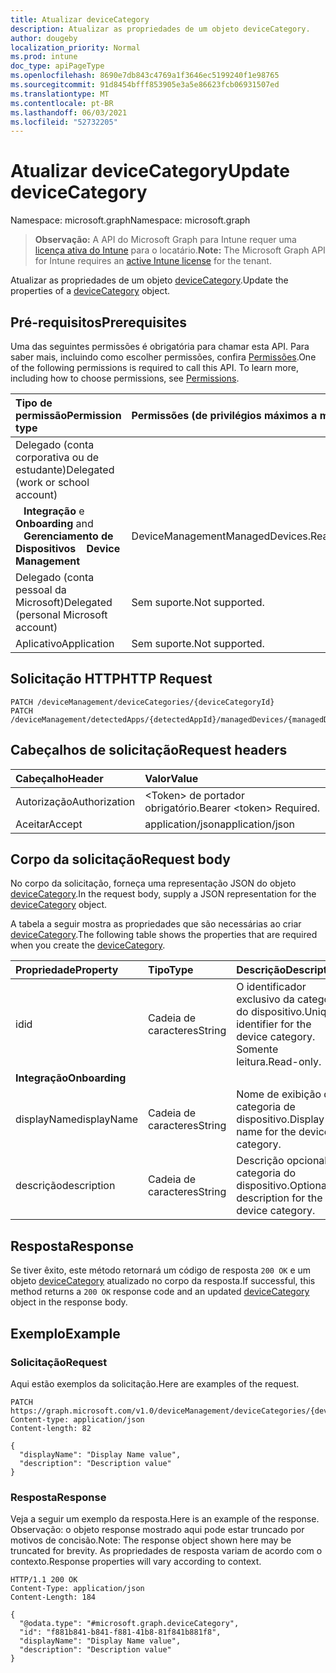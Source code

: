 ```yaml
---
title: Atualizar deviceCategory
description: Atualizar as propriedades de um objeto deviceCategory.
author: dougeby
localization_priority: Normal
ms.prod: intune
doc_type: apiPageType
ms.openlocfilehash: 8690e7db843c4769a1f3646ec5199240f1e98765
ms.sourcegitcommit: 91d8454bfff853905e3a5e86623fcb06931507ed
ms.translationtype: MT
ms.contentlocale: pt-BR
ms.lasthandoff: 06/03/2021
ms.locfileid: "52732205"
---
```

# <a name="update-devicecategory"></a><span data-ttu-id="1c841-103">Atualizar deviceCategory</span><span class="sxs-lookup"><span data-stu-id="1c841-103">Update deviceCategory</span></span>

<span data-ttu-id="1c841-104">Namespace: microsoft.graph</span><span class="sxs-lookup"><span data-stu-id="1c841-104">Namespace: microsoft.graph</span></span>

> <span data-ttu-id="1c841-105">**Observação:** A API do Microsoft Graph para Intune requer uma [licença ativa do Intune](https://go.microsoft.com/fwlink/?linkid=839381) para o locatário.</span><span class="sxs-lookup"><span data-stu-id="1c841-105">**Note:** The Microsoft Graph API for Intune requires an [active Intune license](https://go.microsoft.com/fwlink/?linkid=839381) for the tenant.</span></span>

<span data-ttu-id="1c841-106">Atualizar as propriedades de um objeto [deviceCategory](../resources/intune-shared-devicecategory.md).</span><span class="sxs-lookup"><span data-stu-id="1c841-106">Update the properties of a [deviceCategory](../resources/intune-shared-devicecategory.md) object.</span></span>

## <a name="prerequisites"></a><span data-ttu-id="1c841-107">Pré-requisitos</span><span class="sxs-lookup"><span data-stu-id="1c841-107">Prerequisites</span></span>
<span data-ttu-id="1c841-p101">Uma das seguintes permissões é obrigatória para chamar esta API. Para saber mais, incluindo como escolher permissões, confira [Permissões](/graph/permissions-reference).</span><span class="sxs-lookup"><span data-stu-id="1c841-p101">One of the following permissions is required to call this API. To learn more, including how to choose permissions, see [Permissions](/graph/permissions-reference).</span></span>

|<span data-ttu-id="1c841-110">Tipo de permissão</span><span class="sxs-lookup"><span data-stu-id="1c841-110">Permission type</span></span>|<span data-ttu-id="1c841-111">Permissões (de privilégios máximos a mínimos)</span><span class="sxs-lookup"><span data-stu-id="1c841-111">Permissions (from most to least privileged)</span></span>|
|:---|:---|
|<span data-ttu-id="1c841-112">Delegado (conta corporativa ou de estudante)</span><span class="sxs-lookup"><span data-stu-id="1c841-112">Delegated (work or school account)</span></span>||
| <span data-ttu-id="1c841-113">&nbsp;&nbsp; **Integração** e</span><span class="sxs-lookup"><span data-stu-id="1c841-113">&nbsp; &nbsp; **Onboarding** and</span></span> <br> <span data-ttu-id="1c841-114">&nbsp;&nbsp; **Gerenciamento de Dispositivos**</span><span class="sxs-lookup"><span data-stu-id="1c841-114">&nbsp; &nbsp; **Device Management**</span></span>| <span data-ttu-id="1c841-115">DeviceManagementManagedDevices.ReadWrite.All</span><span class="sxs-lookup"><span data-stu-id="1c841-115">DeviceManagementManagedDevices.ReadWrite.All</span></span>|
|<span data-ttu-id="1c841-116">Delegado (conta pessoal da Microsoft)</span><span class="sxs-lookup"><span data-stu-id="1c841-116">Delegated (personal Microsoft account)</span></span>|<span data-ttu-id="1c841-117">Sem suporte.</span><span class="sxs-lookup"><span data-stu-id="1c841-117">Not supported.</span></span>|
|<span data-ttu-id="1c841-118">Aplicativo</span><span class="sxs-lookup"><span data-stu-id="1c841-118">Application</span></span>|<span data-ttu-id="1c841-119">Sem suporte.</span><span class="sxs-lookup"><span data-stu-id="1c841-119">Not supported.</span></span>|

## <a name="http-request"></a><span data-ttu-id="1c841-120">Solicitação HTTP</span><span class="sxs-lookup"><span data-stu-id="1c841-120">HTTP Request</span></span>
<!-- {
  "blockType": "ignored"
}
-->
``` http
PATCH /deviceManagement/deviceCategories/{deviceCategoryId}
PATCH /deviceManagement/detectedApps/{detectedAppId}/managedDevices/{managedDeviceId}/deviceCategory
```

## <a name="request-headers"></a><span data-ttu-id="1c841-121">Cabeçalhos de solicitação</span><span class="sxs-lookup"><span data-stu-id="1c841-121">Request headers</span></span>
|<span data-ttu-id="1c841-122">Cabeçalho</span><span class="sxs-lookup"><span data-stu-id="1c841-122">Header</span></span>|<span data-ttu-id="1c841-123">Valor</span><span class="sxs-lookup"><span data-stu-id="1c841-123">Value</span></span>|
|:---|:---|
|<span data-ttu-id="1c841-124">Autorização</span><span class="sxs-lookup"><span data-stu-id="1c841-124">Authorization</span></span>|<span data-ttu-id="1c841-125">&lt;Token&gt; de portador obrigatório.</span><span class="sxs-lookup"><span data-stu-id="1c841-125">Bearer &lt;token&gt; Required.</span></span>|
|<span data-ttu-id="1c841-126">Aceitar</span><span class="sxs-lookup"><span data-stu-id="1c841-126">Accept</span></span>|<span data-ttu-id="1c841-127">application/json</span><span class="sxs-lookup"><span data-stu-id="1c841-127">application/json</span></span>|

## <a name="request-body"></a><span data-ttu-id="1c841-128">Corpo da solicitação</span><span class="sxs-lookup"><span data-stu-id="1c841-128">Request body</span></span>
<span data-ttu-id="1c841-129">No corpo da solicitação, forneça uma representação JSON do objeto [deviceCategory](../resources/intune-shared-devicecategory.md).</span><span class="sxs-lookup"><span data-stu-id="1c841-129">In the request body, supply a JSON representation for the [deviceCategory](../resources/intune-shared-devicecategory.md) object.</span></span>

<span data-ttu-id="1c841-130">A tabela a seguir mostra as propriedades que são necessárias ao criar [deviceCategory](../resources/intune-shared-devicecategory.md).</span><span class="sxs-lookup"><span data-stu-id="1c841-130">The following table shows the properties that are required when you create the [deviceCategory](../resources/intune-shared-devicecategory.md).</span></span>

|<span data-ttu-id="1c841-131">Propriedade</span><span class="sxs-lookup"><span data-stu-id="1c841-131">Property</span></span>|<span data-ttu-id="1c841-132">Tipo</span><span class="sxs-lookup"><span data-stu-id="1c841-132">Type</span></span>|<span data-ttu-id="1c841-133">Descrição</span><span class="sxs-lookup"><span data-stu-id="1c841-133">Description</span></span>|
|:---|:---|:---|
|<span data-ttu-id="1c841-134">id</span><span class="sxs-lookup"><span data-stu-id="1c841-134">id</span></span>|<span data-ttu-id="1c841-135">Cadeia de caracteres</span><span class="sxs-lookup"><span data-stu-id="1c841-135">String</span></span>|<span data-ttu-id="1c841-136">O identificador exclusivo da categoria do dispositivo.</span><span class="sxs-lookup"><span data-stu-id="1c841-136">Unique identifier for the device category.</span></span> <span data-ttu-id="1c841-137">Somente leitura.</span><span class="sxs-lookup"><span data-stu-id="1c841-137">Read-only.</span></span>|
|<span data-ttu-id="1c841-138">**Integração**</span><span class="sxs-lookup"><span data-stu-id="1c841-138">**Onboarding**</span></span>|
|<span data-ttu-id="1c841-139">displayName</span><span class="sxs-lookup"><span data-stu-id="1c841-139">displayName</span></span>|<span data-ttu-id="1c841-140">Cadeia de caracteres</span><span class="sxs-lookup"><span data-stu-id="1c841-140">String</span></span>|<span data-ttu-id="1c841-141">Nome de exibição da categoria de dispositivo.</span><span class="sxs-lookup"><span data-stu-id="1c841-141">Display name for the device category.</span></span>|
|<span data-ttu-id="1c841-142">descrição</span><span class="sxs-lookup"><span data-stu-id="1c841-142">description</span></span>|<span data-ttu-id="1c841-143">Cadeia de caracteres</span><span class="sxs-lookup"><span data-stu-id="1c841-143">String</span></span>|<span data-ttu-id="1c841-144">Descrição opcional da categoria do dispositivo.</span><span class="sxs-lookup"><span data-stu-id="1c841-144">Optional description for the device category.</span></span>|



## <a name="response"></a><span data-ttu-id="1c841-145">Resposta</span><span class="sxs-lookup"><span data-stu-id="1c841-145">Response</span></span>
<span data-ttu-id="1c841-146">Se tiver êxito, este método retornará um código de resposta `200 OK` e um objeto [deviceCategory](../resources/intune-shared-devicecategory.md) atualizado no corpo da resposta.</span><span class="sxs-lookup"><span data-stu-id="1c841-146">If successful, this method returns a `200 OK` response code and an updated [deviceCategory](../resources/intune-shared-devicecategory.md) object in the response body.</span></span>

## <a name="example"></a><span data-ttu-id="1c841-147">Exemplo</span><span class="sxs-lookup"><span data-stu-id="1c841-147">Example</span></span>
### <a name="request"></a><span data-ttu-id="1c841-148">Solicitação</span><span class="sxs-lookup"><span data-stu-id="1c841-148">Request</span></span>
<span data-ttu-id="1c841-149">Aqui estão exemplos da solicitação.</span><span class="sxs-lookup"><span data-stu-id="1c841-149">Here are examples of the request.</span></span>
``` http
PATCH https://graph.microsoft.com/v1.0/deviceManagement/deviceCategories/{deviceCategoryId}
Content-type: application/json
Content-length: 82

{
  "displayName": "Display Name value",
  "description": "Description value"
}
```

### <a name="response"></a><span data-ttu-id="1c841-150">Resposta</span><span class="sxs-lookup"><span data-stu-id="1c841-150">Response</span></span>
<span data-ttu-id="1c841-151">Veja a seguir um exemplo da resposta.</span><span class="sxs-lookup"><span data-stu-id="1c841-151">Here is an example of the response.</span></span> <span data-ttu-id="1c841-152">Observação: o objeto response mostrado aqui pode estar truncado por motivos de concisão.</span><span class="sxs-lookup"><span data-stu-id="1c841-152">Note: The response object shown here may be truncated for brevity.</span></span> <span data-ttu-id="1c841-153">As propriedades de resposta variam de acordo com o contexto.</span><span class="sxs-lookup"><span data-stu-id="1c841-153">Response properties will vary according to context.</span></span>
``` http
HTTP/1.1 200 OK
Content-Type: application/json
Content-Length: 184

{
  "@odata.type": "#microsoft.graph.deviceCategory",
  "id": "f881b841-b841-f881-41b8-81f841b881f8",
  "displayName": "Display Name value",
  "description": "Description value"
}
```









